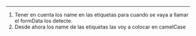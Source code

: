 
--- 

1. Tener en cuenta los name en las etiquetas para cuando se vaya a llamar el formData los detecte.
2. Desde ahora los name de las etiquetas las voy a colocar en camelCase
